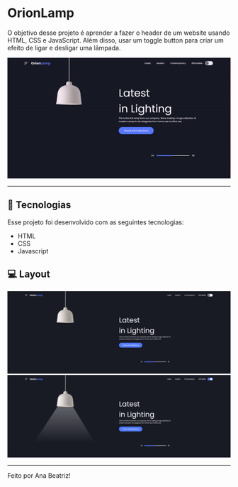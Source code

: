 # OrionLamp

O objetivo desse projeto é aprender a fazer o header de um website usando HTML, CSS e JavaScript. Além disso, usar um toggle button para criar um efeito de ligar e desligar uma lâmpada.

![Layout Lamp On](./.github/layout.gif)

---

## 🚀 Tecnologias

Esse projeto foi desenvolvido com as seguintes tecnologias:

- HTML
- CSS
- Javascript

## 💻 Layout

![Layout Lamp Off](./.github/layout-lamp-off.png)
![Layout Lamp On](./.github/layout-lamp-on.png)

---

Feito por Ana Beatriz!
